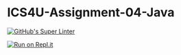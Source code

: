 # ICS4U-Assignment-04-Java

[![GitHub's Super Linter](https://github.com/jaeyoon-lee2/ICS4U-Assignment-04-Java/workflows/GitHub's%20Super%20Linter/badge.svg)](https://github.com/jaeyoon-lee2/ICS4U-Assignment-04-Java/actions)

[![Run on Repl.it](https://repl.it/badge/github/jaeyoon-lee2/ICS4U-Assignment-04-Java)](https://repl.it/github/jaeyoon-lee2/ICS4U-Assignment-04-Java)
